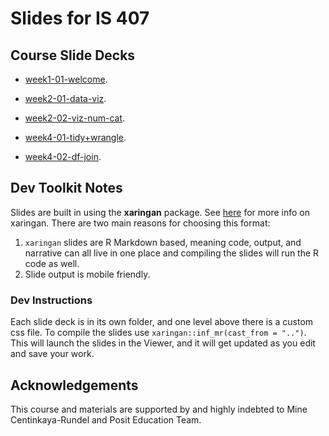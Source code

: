 # Slides for IS 407

## Course Slide Decks

- [week1-01-welcome](week1-01-welcome).

- [week2-01-data-viz](week2-01-data-viz).

- [week2-02-viz-num-cat](week2-02-viz-num-cat).

- [week4-01-tidy+wrangle](week3-01-tidy+wrangle).

- [week4-02-df-join](week3-02-df-join).

<!-- 


- [week4-01-tidying](week4-01-tidying).

- [week4-02-data-type+class](week4-02-data-type+class).

- [week5-01-data-import+recode](week5-01-data-import+recode).

- [week6-02-web-scrape](week6-02-web-scrape).

- [week7-01-effective-dataviz](week7-01-effective-dataviz).

- [week7-02-functions+iteration](week7-02-functions+iteration).

- [week8-01-studies-confounding](week8-01-studies-confounding).

- [week8-02-regex](week8-02-regex).

- [week10-01-language-of-models](week10-01-language-of-models).

- [week10-02-modeling-nonlinear-relationships](week10-02-modeling-nonlinear-relationships).

- [week11-01-model-multiple-predictors](week11-01-model-multiple-predictors).

- [week11-02-logistic-reg+feature_eng](week11-02-logistic-reg+feature_eng).

- [week12-02-text-analysis_tf](week12-01-text-analysis_tf).

- [week13-01-accessible-viz](week13-01-accessible-viz).

- [week14-01-text-analysis_tfidf+sentimentanal](week14-01-text-analysis_tfidf+sentimentanal)

- [week14-02-shiny-practice](week14-02-shiny-practice)

- [week13-02-named_entity_recognition](week13-02-named_entity_recognition). -->

## Dev Toolkit Notes

Slides are built in using the **xaringan** package. See [here](https://github.com/yihui/xaringan) for more info on xaringan. There are two main reasons for choosing this format:

1. `xaringan` slides are R Markdown based, meaning code, output, and narrative can all live in one place and compiling the slides will run the R code as well.
2. Slide output is mobile friendly.

### Dev Instructions

Each slide deck is in its own folder, and one level above there is a custom css file. To compile the slides use `xaringan::inf_mr(cast_from = "..")`. This will launch the slides in the Viewer, and it will get updated as you edit and save your work.

## Acknowledgements

This course and materials are supported by and highly indebted to Mine Centinkaya-Rundel and Posit Education Team.
